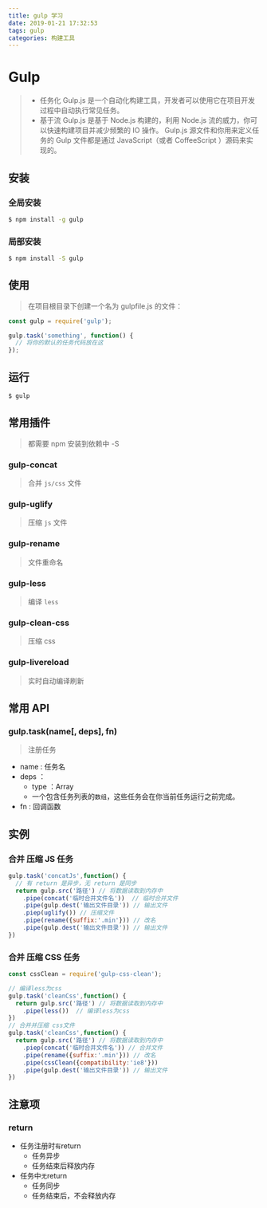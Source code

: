 ```yaml
---
title: gulp 学习
date: 2019-01-21 17:32:53
tags: gulp
categories: 构建工具
---
```

# Gulp
> * 任务化
  Gulp.js 是一个自动化构建工具，开发者可以使用它在项目开发过程中自动执行常见任务。
> * 基于流
  Gulp.js 是基于 Node.js 构建的，利用 Node.js 流的威力，你可以快速构建项目并减少频繁的 IO 操作。
  Gulp.js 源文件和你用来定义任务的 Gulp 文件都是通过 JavaScript（或者 CoffeeScript ）源码来实现的。

## 安装  

### 全局安装
```bash
$ npm install -g gulp
```

### 局部安装
```bash
$ npm install -S gulp
```

## 使用
> 在项目根目录下创建一个名为 gulpfile.js 的文件：
```javascript
const gulp = require('gulp');

gulp.task('something', function() {
  // 将你的默认的任务代码放在这
});
```

## 运行
```bash
$ gulp
```

## 常用插件
> 都需要 npm 安装到依赖中 -S
### gulp-concat
> 合并 `js/css` 文件
### gulp-uglify
> 压缩 `js` 文件
### gulp-rename
> 文件重命名 
### gulp-less
>  编译 `less`
### gulp-clean-css 
> 压缩 css
### gulp-livereload
> 实时自动编译刷新

## 常用 API
### gulp.task(name[, deps], fn)
> 注册任务 
- name : 任务名
- deps ：
  - type ：Array
  - 一个包含任务列表的`数组`，这些任务会在你当前任务运行之前完成。
- fn : 回调函数


## 实例  
### 合并 压缩 JS 任务
```javascript
gulp.task('concatJs',function() {
  // 有 return 是异步，无 return 是同步
  return gulp.src('路径') // 将数据读取到内存中
    .pipe(concat('临时合并文件名'))  // 临时合并文件
    .pipe(gulp.dest('输出文件目录')) // 输出文件
    .piep(uglify()) // 压缩文件
    .pipe(rename({suffix:'.min'})) // 改名
    .pipe(gulp.dest('输出文件目录')) // 输出文件
})
```
### 合并 压缩 CSS 任务
```javascript
const cssClean = require('gulp-css-clean');

// 编译less为css
gulp.task('cleanCss',function() {
  return gulp.src('路径') // 将数据读取到内存中
    .pipe(less())  // 编译less为css
})
// 合并并压缩 css文件
gulp.task('cleanCss',function() {
  return gulp.src('路径') // 将数据读取到内存中
    .piep(concat('临时合并文件名')) // 合并文件
    .pipe(rename({suffix:'.min'})) // 改名
    .pipe(cssClean({compatibility:'ie8'}))
    .pipe(gulp.dest('输出文件目录')) // 输出文件
})
```

## 注意项
### return
- 任务注册时`有`return
  - 任务异步
  - 任务结束后释放内存
- 任务中`无`return
  - 任务同步
  - 任务结束后，不会释放内存

